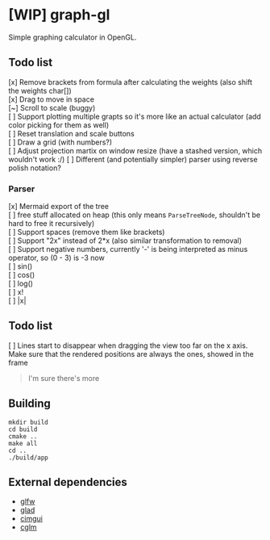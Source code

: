 # [WIP] graph-gl

Simple graphing calculator in OpenGL.

## Todo list

[x] Remove brackets from formula after calculating the weights (also shift the weights char[])  
[x] Drag to move in space  
[~] Scroll to scale (buggy)  
[ ] Support plotting multiple grapts so it's more like an actual calculator (add color picking for them as well)  
[ ] Reset translation and scale buttons  
[ ] Draw a grid (with numbers?)  
[ ] Adjust projection martix on window resize (have a stashed version, which wouldn't work :/)
[ ] Different (and potentially simpler) parser using reverse polish notation?

### Parser

[x] Mermaid export of the tree  
[ ] free stuff allocated on heap (this only means `ParseTreeNode`, shouldn't be hard to free it recursively)  
[ ] Support spaces (remove them like brackets)  
[ ] Support "2x" instead of 2\*x (also similar transformation to removal)  
[ ] Support negative numbers, currently '-' is being interpreted as minus operator, so (0 - 3) is -3 now  
[ ] sin()  
[ ] cos()  
[ ] log()  
[ ] x!  
[ ] |x|

## Todo list

[ ] Lines start to disappear when dragging the view too far on the x axis. Make sure that the rendered positions are always the ones, showed in the frame

> I'm sure there's more

## Building

```
mkdir build
cd build
cmake ..
make all
cd ..
./build/app
```

## External dependencies

- [glfw](https://github.com/glfw/glfw)
- [glad](https://github.com/Dav1dde/glad)
- [cimgui](https://github.com/cimgui/cimgui)
- [cglm](https://github.com/recp/cglm)
